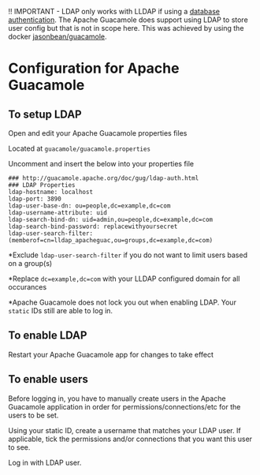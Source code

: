 !! IMPORTANT - LDAP only works with LLDAP if using a [database authentication](https://guacamole.apache.org/doc/gug/ldap-auth.html#associating-ldap-with-a-database).  The Apache Guacamole does support using LDAP to store user config but that is not in scope here.
This was achieved by using the docker [jasonbean/guacamole](https://registry.hub.docker.com/r/jasonbean/guacamole/).

# Configuration for Apache Guacamole
##  To setup LDAP

Open and edit your Apache Guacamole properties files

Located at `guacamole/guacamole.properties`

Uncomment and insert the below into your properties file

```
### http://guacamole.apache.org/doc/gug/ldap-auth.html
### LDAP Properties
ldap-hostname: localhost
ldap-port: 3890
ldap-user-base-dn: ou=people,dc=example,dc=com
ldap-username-attribute: uid
ldap-search-bind-dn: uid=admin,ou=people,dc=example,dc=com
ldap-search-bind-password: replacewithyoursecret
ldap-user-search-filter: (memberof=cn=lldap_apacheguac,ou=groups,dc=example,dc=com)
```

*Exclude `ldap-user-search-filter` if you do not want to limit users based on a group(s)

*Replace `dc=example,dc=com` with your LLDAP configured domain for all occurances

*Apache Guacamole does not lock you out when enabling LDAP.  Your `static` IDs still are able to log in.

##  To enable LDAP
Restart your Apache Guacamole app for changes to take effect

## To enable users
Before logging in, you have to manually create users in the Apache Guacamole application in order for permissions/connections/etc for the users to be set.

Using your static ID, create a username that matches your LDAP user. If applicable, tick the permissions and/or connections that you want this user to see.

Log in with LDAP user.

